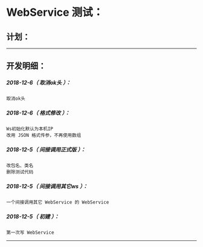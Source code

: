 WebService 测试：
===================================================================

计划：
-------------------------------------------------------------------

*******************************************************************

开发明细：
-------------------------------------------------------------------

##### 2018-12-6（ 取消ok头 ）：
	取消ok头

##### 2018-12-6（ 格式修改 ）：
	Ws初始化默认为本机IP
	改用 JSON 格式传参，不再使用数组

##### 2018-12-5（ 间接调用正式版 ）：
	改包名、类名
	删除测试代码

##### 2018-12-5（ 间接调用其它ws ）：
	一个间接调用其它 WebService 的 WebService

##### 2018-12-5（ 初建 ）：
	第一次写 WebService

*******************************************************************
